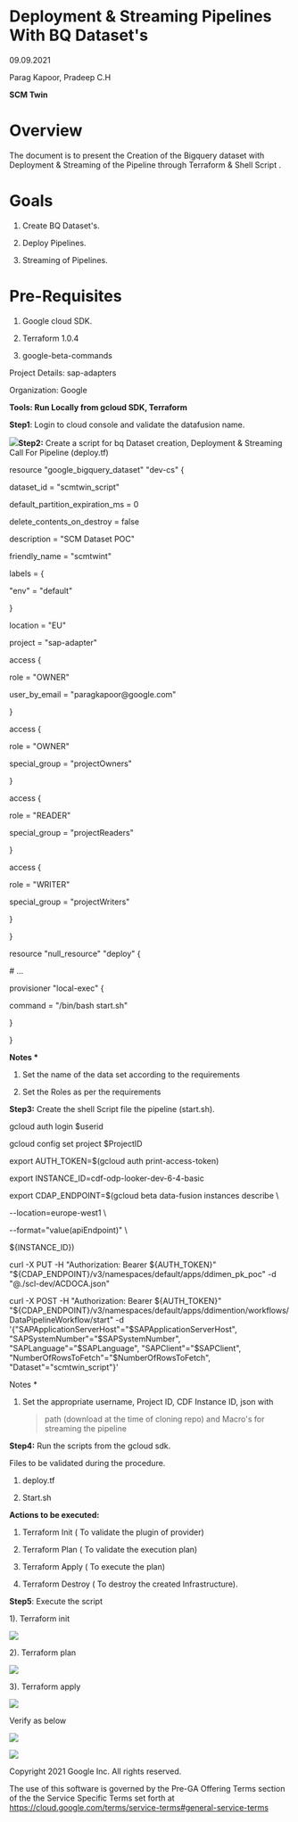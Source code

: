 # **Deployment & Streaming Pipelines With BQ Dataset's**

09.09.2021

Parag Kapoor, Pradeep C.H

**SCM Twin**

# **Overview**

The document is to present the Creation of the Bigquery dataset with
Deployment & Streaming of the Pipeline through Terraform & Shell Script
.

# **Goals**

1.  Create BQ Dataset's.

2.  Deploy Pipelines.

3.  Streaming of Pipelines.

# **Pre-Requisites** 

1.  Google cloud SDK.

2.  Terraform 1.0.4

3.  google-beta-commands

Project Details: sap-adapters

Organization: Google

**Tools: Run Locally from gcloud SDK, Terraform**

**Step1**: Login to cloud console and validate the datafusion name.

![](.//media/image3.png)**Step2:** Create a script for bq Dataset
creation, Deployment & Streaming Call For Pipeline (deploy.tf)

resource \"google_bigquery_dataset\" \"dev-cs\" {

dataset_id = \"scmtwin_script\"

default_partition_expiration_ms = 0

delete_contents_on_destroy = false

description = \"SCM Dataset POC\"

friendly_name = \"scmtwint\"

labels = {

\"env\" = \"default\"

}

location = \"EU\"

project = \"sap-adapter\"

access {

role = \"OWNER\"

user_by_email = \"paragkapoor\@google.com\"

}

access {

role = \"OWNER\"

special_group = \"projectOwners\"

}

access {

role = \"READER\"

special_group = \"projectReaders\"

}

access {

role = \"WRITER\"

special_group = \"projectWriters\"

}

}

resource \"null_resource\" \"deploy\" {

\# \...

provisioner \"local-exec\" {

command = \"/bin/bash start.sh\"

}

}

**Notes \***

1.  Set the name of the data set according to the requirements

2.  Set the Roles as per the requirements

**Step3:** Create the shell Script file the pipeline (start.sh).

gcloud auth login \$userid

gcloud config set project \$ProjectID

export AUTH_TOKEN=\$(gcloud auth print-access-token)

export INSTANCE_ID=cdf-odp-looker-dev-6-4-basic

export CDAP_ENDPOINT=\$(gcloud beta data-fusion instances describe \\

\--location=europe-west1 \\

\--format=\"value(apiEndpoint)\" \\

\${INSTANCE_ID})

curl -X PUT -H \"Authorization: Bearer \${AUTH_TOKEN}\"
\"\${CDAP_ENDPOINT}/v3/namespaces/default/apps/ddimen_pk_poc\" -d
\"@./scl-dev/ACDOCA.json\"

curl -X POST -H \"Authorization: Bearer \${AUTH_TOKEN}\"
\"\${CDAP_ENDPOINT}/v3/namespaces/default/apps/ddimention/workflows/DataPipelineWorkflow/start\"
-d \'{\"SAPApplicationServerHost\"=\"\$SAPApplicationServerHost\",
\"SAPSystemNumber\"=\"\$SAPSystemNumber\",
\"SAPLanguage\"=\"\$SAPLanguage\", \"SAPClient\"=\"\$SAPClient\",
\"NumberOfRowsToFetch\"=\"\$NumberOfRowsToFetch\",
\"Dataset\"=\"scmtwin_script\"}\'

Notes \*

1.  Set the appropriate username, Project ID, CDF Instance ID, json with
    > path (download at the time of cloning repo) and Macro's for
    > streaming the pipeline

**Step4:** Run the scripts from the gcloud sdk.

Files to be validated during the procedure.

1.  deploy.tf

2.  Start.sh

**Actions to be executed:**

1.  Terraform Init ( To validate the plugin of provider)

2.  Terraform Plan ( To validate the execution plan)

3.  Terraform Apply ( To execute the plan)

4.  Terraform Destroy ( To destroy the created Infrastructure).

**Step5**: Execute the script

1). Terraform init

![](.//media/image7.png)

2). Terraform plan

![](.//media/image6.png)

3). Terraform apply

![](.//media/image5.png)

Verify as below

![](.//media/image4.png)

![](.//media/image2.png)


Copyright 2021 Google Inc. All rights reserved.

The use of this software is governed by the Pre-GA Offering Terms section of the the Service Specific Terms set forth at https://cloud.google.com/terms/service-terms#general-service-terms
